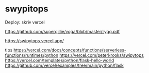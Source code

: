 # swypitops

Deploy: skriv vercel

https://github.com/supergillie/yoga/blob/master/rygg.pdf

https://swipytops.vercel.app/

tips
https://vercel.com/docs/concepts/functions/serverless-functions/runtimes/python
https://vercel.com/peterkrooks/swipytops
https://vercel.com/templates/python/flask-hello-world
https://github.com/vercel/examples/tree/main/python/flask
